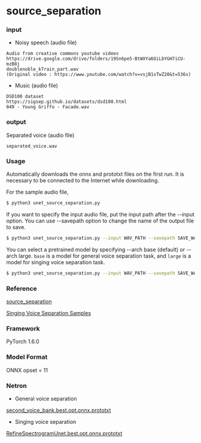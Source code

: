 # source_separation

### input

- Noisy speech (audio file) 

```
Audio from creative commons youtube videos
https://drive.google.com/drive/folders/19Sn6pe5-BtWXYa6OiLbYGH7iCU-mzB8j
doublenoble_k7rain_part.wav
(Original video : https://www.youtube.com/watch?v=vsjB1xTwZ20&t=536s)
```

- Music (audio file)
```
DSD100 dataset
https://sigsep.github.io/datasets/dsd100.html
049 - Young Griffo - Facade.wav
```

### output

Separated voice (audio file)
```
separated_voice.wav
```

### Usage
Automatically downloads the onnx and prototxt files on the first run. It is necessary to be connected to the Internet while downloading.

For the sample audio file,
```bash
$ python3 unet_source_separation.py

```

If you want to specify the input audio file, put the input path after the --input option.
You can use --savepath option to change the name of the output file to save.
```bash
$ python3 unet_source_separation.py --input WAV_PATH --savepath SAVE_WAV_PATH
```

You can select a pretrained model by specifying --arch base (default) or --arch large.
`base` is a model for general voice separation task, and `large` is a model for singing voice separation task.  
```bash
$ python3 unet_source_separation.py --input WAV_PATH --savepath SAVE_WAV_PATH --arch base
```


### Reference

[source_separation](https://github.com/AppleHolic/source_separation)  

[Singing Voice Separation Samples](https://www.youtube.com/playlist?list=PLQ4ukFz6Ieir5bZYOns08_2gMjt4hYP4I)

### Framework

PyTorch 1.6.0

### Model Format

ONNX opset = 11

### Netron
- General voice separation

[second_voice_bank.best.opt.onnx.prototxt](https://netron.app/?url=https://storage.googleapis.com/ailia-models/unet_source_separation/second_voice_bank.best.opt.onnx.prototxt)

- Singing voice separation

[RefineSpectrogramUnet.best.opt.onnx.prototxt](https://netron.app/?url=https://storage.googleapis.com/ailia-models/unet_source_separation/RefineSpectrogramUnet.best.opt.onnx.prototxt)
